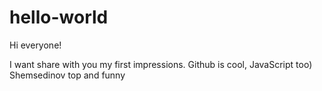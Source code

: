 # hello-world

Hi everyone!
 
I want share with you my first impressions. Github is cool, JavaScript too) Shemsedinov top and funny
